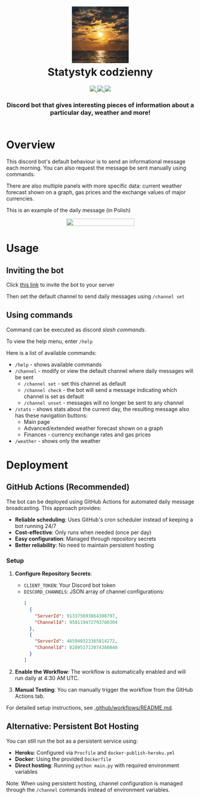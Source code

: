 <h1 align="center">
    </br>
    <img src="./assets/statystyk-codzienny-logo.jpg" width="30%" height="30%">
    </br>
    Statystyk codzienny
    </br>
</h1>

<p align="center">
    <a href="https://discord.com/api/oauth2/authorize?client_id=957961089721724968&permissions=534723951680&scope=bot">
        <img src="https://img.shields.io/badge/bot%20invite-link-important?style=flat&logo=verizon">
    </a>
    <a href="https://github.com/nextcord/nextcord">
        <img src="https://img.shields.io/pypi/pyversions/nextcord">
    </a>
    <a href=""> <!-- TODO -->
        <img src="https://img.shields.io/discord/913375693864308797?color=success&label=community">
    </a>
</p>


<h3 align="center">
    Discord bot that gives interesting pieces of information about a particular day, weather and more!
    </br></br>
</h3>

# Overview

This discord bot's default behaviour is to send an informational message each 
morning. You can also request the message be sent manually using commands.

There are also multiple panels with more specific data: current weather forecast
shown on a graph, gas prices and the exchange values of major currencies.

This is an example of the daily message (in Polish)
<p align="center">
<img  src="https://user-images.githubusercontent.com/19227717/214323454-18f7e21e-da8b-4b39-b7c3-65613d041d02.png" width="60%" height="60%">
</p>

# Usage

## Inviting the bot

Click [this link](https://discord.com/api/oauth2/authorize?client_id=957961089721724968&permissions=534723951680&scope=bot)
to invite the bot to your server

Then set the default channel to send daily messages using `/channel set`

## Using commands

Command can be executed as discord *slash commands*.

To view the help menu, enter `/help`

Here is a list of available commands:
- `/help` - shows available commands
- `/channel` - modify or view the default channel where daily messages will be 
sent
  - `/channel set` - set this channel as default
  - `/channel check` - the bot will send a message indicating which channel is set as default
  - `/channel unset` - messages will no longer be sent to any channel
- `/stats` - shows stats about the current day, the resulting message also has
  these navigation buttons:
  - Main page
  - Advanced/extended weather forecast shown on a graph
  - Finances - currency exchange rates and gas prices
- `/weather` - shows only the weather

# Deployment

## GitHub Actions (Recommended)

The bot can be deployed using GitHub Actions for automated daily message broadcasting. This approach provides:

- **Reliable scheduling**: Uses GitHub's cron scheduler instead of keeping a bot running 24/7
- **Cost-effective**: Only runs when needed (once per day)
- **Easy configuration**: Managed through repository secrets
- **Better reliability**: No need to maintain persistent hosting

### Setup

1. **Configure Repository Secrets**:
   - `CLIENT_TOKEN`: Your Discord bot token
   - `DISCORD_CHANNELS`: JSON array of channel configurations:
     ```json
     [
       {
         "ServerId": 913375693864308797,
         "ChannelId": 958119472793780304
       },
       {
         "ServerId": 465940323365814272,
         "ChannelId": 828951713074380840
       }
     ]
     ```

2. **Enable the Workflow**: The workflow is automatically enabled and will run daily at 4:30 AM UTC.

3. **Manual Testing**: You can manually trigger the workflow from the GitHub Actions tab.

For detailed setup instructions, see [.github/workflows/README.md](.github/workflows/README.md).

## Alternative: Persistent Bot Hosting

You can still run the bot as a persistent service using:

- **Heroku**: Configured via `Procfile` and `docker-publish-heroku.yml`
- **Docker**: Using the provided `Dockerfile`
- **Direct hosting**: Running `python main.py` with required environment variables

Note: When using persistent hosting, channel configuration is managed through the `/channel` commands instead of environment variables.
